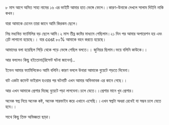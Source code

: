 ৮ মাস আগে অমিত সাহা নামের ১৬ এর ভাইটি আমার হাত ভেঙ্গে ফেলে।।কারণ-উনাকে দেখলে সালাম দিইনি নাকি কখন।
যারা আমাকে চেনেন তারা জানে আমি কিরকম ছেলে।
নিম্ন মধ্যবিত্ত ফ্যামিলির বড় ছেলে আমি।২ মাস তীব্র কষ্টের মাধ্যমে গেছিলাম।২১ দিন পর আমার অপারেশন হয় এবং প্লেট লাগানো হয়েছে।। যার cost ৮০% আমাকে বহন করতে হয়েছে।

আমাদের বলা হয়েছিল সিড়ি থেকে পড়ে ভেঙ্গে গেছিল বলতে।। জুনিয়র ছিলাম।ভয়ে বলিনি কাউকে।।
আর বললেও কিছু হইতোনা(রিসেন্ট ঘটনা জানেন)..
ইভেন আমার ফ্যামিলিকেও আমি বলিনি।কারণ বললে উনারা আমাকে বুয়েটে পড়তে দিবেনা।
 বাট একটা কমেন্ট ভাইরাল হওয়ার পর ঘটনাটি এখন আমার অভিভাবক এর কানে গেছে।।
আর এখন আমাকে প্রেশার দিচ্ছে বুয়েটে পড়া লাগবেনা।চলে যেতে।।প্রেশার মানে খুব প্রেশার। 

অনেক স্বপ্ন নিয়ে অনেক কষ্ট, অনেক সারভাইব করে এখানে এসেছি।।এখন স্বপ্নটা অধরা রেখেই যা সম্ভব চলে যেতে হবে।।
সাথে কিছু তিক্ত অভিজ্ঞতা ছাড়া। 

